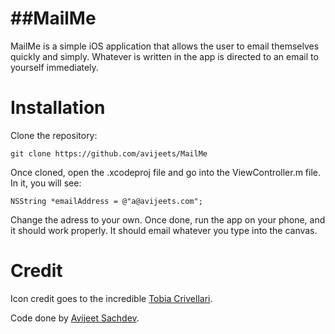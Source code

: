 ##MailMe
======

MailMe is a simple iOS application that allows the user to email themselves quickly and simply. Whatever is written in the app is directed to an email to yourself immediately. 

Installation
======

Clone the repository:

    git clone https://github.com/avijeets/MailMe

Once cloned, open the .xcodeproj file and go into the ViewController.m file.
In it, you will see:

    NSString *emailAddress = @"a@avijeets.com";

Change the adress to your own. Once done, run the app on your phone, and it should work properly. It should email whatever you type into the canvas. 

Credit 
======

Icon credit goes to the incredible [Tobia Crivellari](http://dribbble.com/TobiaCrivellari).

Code done by [Avijeet Sachdev](http://avijeets.com/).
